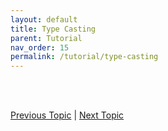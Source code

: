 ```yaml
---
layout: default
title: Type Casting
parent: Tutorial
nav_order: 15
permalink: /tutorial/type-casting
---
```






<br><br>

[Previous Topic](./builtin-functions) | [Next Topic](./class)